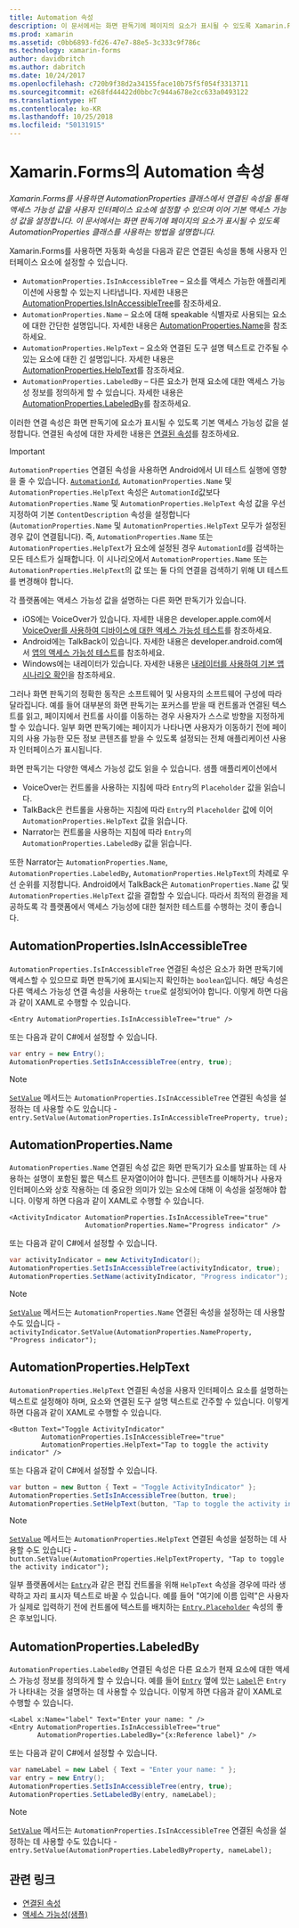 ```yaml
---
title: Automation 속성
description: 이 문서에서는 화면 판독기에 페이지의 요소가 표시될 수 있도록 Xamarin.Forms 애플리케이션에서 AutomationProperties 클래스를 사용하는 방법을 설명합니다.
ms.prod: xamarin
ms.assetid: c0bb6893-fd26-47e7-88e5-3c333c9f786c
ms.technology: xamarin-forms
author: davidbritch
ms.author: dabritch
ms.date: 10/24/2017
ms.openlocfilehash: c720b9f38d2a34155face10b75f5f054f3313711
ms.sourcegitcommit: e268fd44422d0bbc7c944a678e2cc633a0493122
ms.translationtype: HT
ms.contentlocale: ko-KR
ms.lasthandoff: 10/25/2018
ms.locfileid: "50131915"
---
```

# <a name="automation-properties-in-xamarinforms"></a>Xamarin.Forms의 Automation 속성

_Xamarin.Forms를 사용하면 AutomationProperties 클래스에서 연결된 속성을 통해 액세스 가능성 값을 사용자 인터페이스 요소에 설정할 수 있으며 이어 기본 액세스 가능성 값을 설정합니다. 이 문서에서는 화면 판독기에 페이지의 요소가 표시될 수 있도록 AutomationProperties 클래스를 사용하는 방법을 설명합니다._

Xamarin.Forms를 사용하면 자동화 속성을 다음과 같은 연결된 속성을 통해 사용자 인터페이스 요소에 설정할 수 있습니다.

- `AutomationProperties.IsInAccessibleTree` – 요소를 액세스 가능한 애플리케이션에 사용할 수 있는지 나타냅니다. 자세한 내용은 [AutomationProperties.IsInAccessibleTree](#isinaccessibletree)를 참조하세요.
- `AutomationProperties.Name` – 요소에 대해 speakable 식별자로 사용되는 요소에 대한 간단한 설명입니다. 자세한 내용은 [AutomationProperties.Name](#name)을 참조하세요.
- `AutomationProperties.HelpText` – 요소와 연결된 도구 설명 텍스트로 간주될 수 있는 요소에 대한 긴 설명입니다. 자세한 내용은 [AutomationProperties.HelpText](#helptext)를 참조하세요.
- `AutomationProperties.LabeledBy` – 다른 요소가 현재 요소에 대한 액세스 가능성 정보를 정의하게 할 수 있습니다. 자세한 내용은 [AutomationProperties.LabeledBy](#labeledby)를 참조하세요.

이러한 연결 속성은 화면 판독기에 요소가 표시될 수 있도록 기본 액세스 가능성 값을 설정합니다. 연결된 속성에 대한 자세한 내용은 [연결된 속성](~/xamarin-forms/xaml/attached-properties.md)를 참조하세요.

> [!IMPORTANT]
> `AutomationProperties` 연결된 속성을 사용하면 Android에서 UI 테스트 실행에 영향을 줄 수 있습니다. [`AutomationId`](xref:Xamarin.Forms.Element.AutomationId), `AutomationProperties.Name` 및 `AutomationProperties.HelpText` 속성은 `AutomationId`값보다 `AutomationProperties.Name` 및 `AutomationProperties.HelpText` 속성 값을 우선 지정하여 기본 `ContentDescription` 속성을 설정합니다(`AutomationProperties.Name` 및 `AutomationProperties.HelpText` 모두가 설정된 경우 값이 연결됩니다). 즉, `AutomationProperties.Name` 또는 `AutomationProperties.HelpText`가 요소에 설정된 경우 `AutomationId`를 검색하는 모든 테스트가 실패합니다. 이 시나리오에서 `AutomationProperties.Name` 또는 `AutomationProperties.HelpText`의 값 또는 둘 다의 연결을 검색하기 위해 UI 테스트를 변경해야 합니다.

각 플랫폼에는 액세스 가능성 값을 설명하는 다른 화면 판독기가 있습니다.

- iOS에는 VoiceOver가 있습니다. 자세한 내용은 developer.apple.com에서 [VoiceOver를 사용하여 디바이스에 대한 엑세스 가능성 테스트](https://developer.apple.com/library/content/technotes/TestingAccessibilityOfiOSApps/TestAccessibilityonYourDevicewithVoiceOver/TestAccessibilityonYourDevicewithVoiceOver.html)를 참조하세요.
- Android에는 TalkBack이 있습니다. 자세한 내용은 developer.android.com에서 [앱의 액세스 가능성 테스트](https://developer.android.com/training/accessibility/testing.html#talkback)를 참조하세요.
- Windows에는 내레이터가 있습니다. 자세한 내용은 [내레이터를 사용하여 기본 앱 시나리오 확인](/windows/uwp/accessibility/accessibility-testing#verify-main-app-scenarios-by-using-narrator/)을 참조하세요.

그러나 화면 판독기의 정확한 동작은 소프트웨어 및 사용자의 소프트웨어 구성에 따라 달라집니다. 예를 들어 대부분의 화면 판독기는 포커스를 받을 때 컨트롤과 연결된 텍스트를 읽고, 페이지에서 컨트롤 사이를 이동하는 경우 사용자가 스스로 방향을 지정하게 할 수 있습니다. 일부 화면 판독기에는 페이지가 나타나면 사용자가 이동하기 전에 페이지의 사용 가능한 모든 정보 콘텐츠를 받을 수 있도록 설정되는 전체 애플리케이션 사용자 인터페이스가 표시됩니다.

화면 판독기는 다양한 액세스 가능성 값도 읽을 수 있습니다. 샘플 애플리케이션에서

- VoiceOver는 컨트롤을 사용하는 지침에 따라 `Entry`의 `Placeholder` 값을 읽습니다.
- TalkBack은 컨트롤을 사용하는 지침에 따라 `Entry`의 `Placeholder` 값에 이어 `AutomationProperties.HelpText` 값을 읽습니다.
- Narrator는 컨트롤을 사용하는 지침에 따라 `Entry`의 `AutomationProperties.LabeledBy` 값을 읽습니다.

또한 Narrator는 `AutomationProperties.Name`, `AutomationProperties.LabeledBy`, `AutomationProperties.HelpText`의 차례로 우선 순위를 지정합니다. Android에서 TalkBack은 `AutomationProperties.Name` 값 및 `AutomationProperties.HelpText` 값을 결합할 수 있습니다. 따라서 최적의 환경을 제공하도록 각 플랫폼에서 액세스 가능성에 대한 철저한 테스트를 수행하는 것이 좋습니다.

<a name="isinaccessibletree" />

## <a name="automationpropertiesisinaccessibletree"></a>AutomationProperties.IsInAccessibleTree

`AutomationProperties.IsInAccessibleTree` 연결된 속성은 요소가 화면 판독기에 액세스할 수 있으므로 화면 판독기에 표시되는지 확인하는 `boolean`입니다. 해당 속성은 다른 액세스 가능성 연결 속성을 사용하는 `true`로 설정되어야 합니다. 이렇게 하면 다음과 같이 XAML로 수행할 수 있습니다.

```xaml
<Entry AutomationProperties.IsInAccessibleTree="true" />
```

또는 다음과 같이 C#에서 설정할 수 있습니다.

```csharp
var entry = new Entry();
AutomationProperties.SetIsInAccessibleTree(entry, true);
```

> [!NOTE]
> [`SetValue`](xref:Xamarin.Forms.BindableObject.SetValue(Xamarin.Forms.BindableProperty,System.Object)) 메서드는 `AutomationProperties.IsInAccessibleTree` 연결된 속성을 설정하는 데 사용할 수도 있습니다 - `entry.SetValue(AutomationProperties.IsInAccessibleTreeProperty, true);`

<a name="name" />

## <a name="automationpropertiesname"></a>AutomationProperties.Name

`AutomationProperties.Name` 연결된 속성 값은 화면 판독기가 요소를 발표하는 데 사용하는 설명이 포함된 짧은 텍스트 문자열이어야 합니다. 콘텐츠를 이해하거나 사용자 인터페이스와 상호 작용하는 데 중요한 의미가 있는 요소에 대해 이 속성을 설정해야 합니다. 이렇게 하면 다음과 같이 XAML로 수행할 수 있습니다.

```xaml
<ActivityIndicator AutomationProperties.IsInAccessibleTree="true"
                   AutomationProperties.Name="Progress indicator" />
```

또는 다음과 같이 C#에서 설정할 수 있습니다.

```csharp
var activityIndicator = new ActivityIndicator();
AutomationProperties.SetIsInAccessibleTree(activityIndicator, true);
AutomationProperties.SetName(activityIndicator, "Progress indicator");
```

> [!NOTE]
> [`SetValue`](xref:Xamarin.Forms.BindableObject.SetValue(Xamarin.Forms.BindableProperty,System.Object)) 메서드는 `AutomationProperties.Name` 연결된 속성을 설정하는 데 사용할 수도 있습니다 - `activityIndicator.SetValue(AutomationProperties.NameProperty, "Progress indicator");`

<a name="helptext" />

## <a name="automationpropertieshelptext"></a>AutomationProperties.HelpText

`AutomationProperties.HelpText` 연결된 속성을 사용자 인터페이스 요소를 설명하는 텍스트로 설정해야 하며, 요소와 연결된 도구 설명 텍스트로 간주할 수 있습니다. 이렇게 하면 다음과 같이 XAML로 수행할 수 있습니다.

```xaml
<Button Text="Toggle ActivityIndicator"
        AutomationProperties.IsInAccessibleTree="true"
        AutomationProperties.HelpText="Tap to toggle the activity indicator" />
```

또는 다음과 같이 C#에서 설정할 수 있습니다.

```csharp
var button = new Button { Text = "Toggle ActivityIndicator" };
AutomationProperties.SetIsInAccessibleTree(button, true);
AutomationProperties.SetHelpText(button, "Tap to toggle the activity indicator");
```

> [!NOTE]
> [`SetValue`](xref:Xamarin.Forms.BindableObject.SetValue(Xamarin.Forms.BindableProperty,System.Object)) 메서드는 `AutomationProperties.HelpText` 연결된 속성을 설정하는 데 사용할 수도 있습니다 - `button.SetValue(AutomationProperties.HelpTextProperty, "Tap to toggle the activity indicator");`

일부 플랫폼에서는 [`Entry`](xref:Xamarin.Forms.Entry)과 같은 편집 컨트롤을 위해 `HelpText` 속성을 경우에 따라 생략하고 자리 표시자 텍스트로 바꿀 수 있습니다. 예를 들어 "여기에 이름 입력"은 사용자가 실제로 입력하기 전에 컨트롤에 텍스트를 배치하는 [`Entry.Placeholder`](xref:Xamarin.Forms.Entry.Placeholder) 속성의 좋은 후보입니다.

<a name="labeledby" />

## <a name="automationpropertieslabeledby"></a>AutomationProperties.LabeledBy

`AutomationProperties.LabeledBy` 연결된 속성은 다른 요소가 현재 요소에 대한 액세스 가능성 정보를 정의하게 할 수 있습니다. 예를 들어 [`Entry`](xref:Xamarin.Forms.Entry) 옆에 있는 [`Label`](xref:Xamarin.Forms.Label)은 `Entry`가 나타내는 것을 설명하는 데 사용할 수 있습니다. 이렇게 하면 다음과 같이 XAML로 수행할 수 있습니다.

```xaml
<Label x:Name="label" Text="Enter your name: " />
<Entry AutomationProperties.IsInAccessibleTree="true"
       AutomationProperties.LabeledBy="{x:Reference label}" />
```

또는 다음과 같이 C#에서 설정할 수 있습니다.

```csharp
var nameLabel = new Label { Text = "Enter your name: " };
var entry = new Entry();
AutomationProperties.SetIsInAccessibleTree(entry, true);
AutomationProperties.SetLabeledBy(entry, nameLabel);
```

> [!NOTE]
> [`SetValue`](xref:Xamarin.Forms.BindableObject.SetValue(Xamarin.Forms.BindableProperty,System.Object)) 메서드는 `AutomationProperties.IsInAccessibleTree` 연결된 속성을 설정하는 데 사용할 수도 있습니다 - `entry.SetValue(AutomationProperties.LabeledByProperty, nameLabel);`

## <a name="related-links"></a>관련 링크

- [연결된 속성](~/xamarin-forms/xaml/attached-properties.md)
- [액세스 가능성(샘플)](https://developer.xamarin.com/samples/xamarin-forms/UserInterface/Accessibility/)
